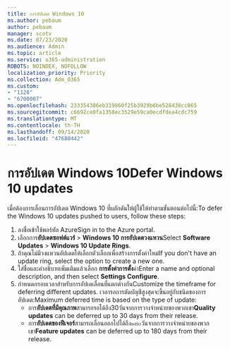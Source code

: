 ```yaml
---
title: การอัปเดต Windows 10
ms.author: pebaum
author: pebaum
manager: scotv
ms.date: 07/23/2020
ms.audience: Admin
ms.topic: article
ms.service: o365-administration
ROBOTS: NOINDEX, NOFOLLOW
localization_priority: Priority
ms.collection: Adm_O365
ms.custom:
- "1128"
- "6700007"
ms.openlocfilehash: 233354386eb319860f25b3929b6be528438cc865
ms.sourcegitcommit: c6692ce0fa1358ec3529e59ca0ecdfdea4cdc759
ms.translationtype: MT
ms.contentlocale: th-TH
ms.lasthandoff: 09/14/2020
ms.locfileid: "47680442"
---
```

# <a name="defer-windows-10-updates"></a><span data-ttu-id="d2ffb-102">การอัปเดต Windows 10</span><span class="sxs-lookup"><span data-stu-id="d2ffb-102">Defer Windows 10 updates</span></span>

<span data-ttu-id="d2ffb-103">เมื่อต้องการเลื่อนการอัปเดต Windows 10 ที่ผลักดันให้ผู้ใช้ให้ทำตามขั้นตอนต่อไปนี้:</span><span class="sxs-lookup"><span data-stu-id="d2ffb-103">To defer the Windows 10 updates pushed to users, follow these steps:</span></span>

1. <span data-ttu-id="d2ffb-104">ลงชื่อเข้าใช้พอร์ทัล Azure</span><span class="sxs-lookup"><span data-stu-id="d2ffb-104">Sign in to the Azure portal.</span></span>
2. <span data-ttu-id="d2ffb-105">เลือกการ**อัปเดตซอฟต์แวร์**   >   **Windows 10 การอัปเดตวงแหวน**</span><span class="sxs-lookup"><span data-stu-id="d2ffb-105">Select  **Software Updates**  >  **Windows 10 Update Rings**.</span></span>
3. <span data-ttu-id="d2ffb-106">ถ้าคุณไม่มีวงแหวนอัปเดตให้เลือกตัวเลือกเพื่อสร้างการตั้งค่าใหม่</span><span class="sxs-lookup"><span data-stu-id="d2ffb-106">If you don't have an update ring, select the option to create a new one.</span></span>
4. <span data-ttu-id="d2ffb-107">ใส่ชื่อและคำอธิบายเพิ่มเติมแล้วเลือก  **การตั้งค่าการตั้ง**ค่า</span><span class="sxs-lookup"><span data-stu-id="d2ffb-107">Enter a name and optional description, and then select  **Settings Configure**.</span></span>
5. <span data-ttu-id="d2ffb-108">กำหนดกรอบเวลาสำหรับการอัปเดเลื่อนที่แตกต่างกัน</span><span class="sxs-lookup"><span data-stu-id="d2ffb-108">Customize the timeframe for deferring different updates.</span></span> <span data-ttu-id="d2ffb-109">เวลารอการตัดบัญชีสูงสุดจะขึ้นอยู่กับชนิดของการอัปเดต:</span><span class="sxs-lookup"><span data-stu-id="d2ffb-109">Maximum deferred time is based on the type of update:</span></span>
    - <span data-ttu-id="d2ffb-110">การ**อัปเดตที่มีคุณภาพ**สามารถรอได้ถึง30วันจากการวางจำหน่ายของพวกเขา</span><span class="sxs-lookup"><span data-stu-id="d2ffb-110">**Quality updates**  can be deferred up to 30 days from their release.</span></span>
    - <span data-ttu-id="d2ffb-111">การ**อัปเดตของฟีเจอร์**สามารถเลื่อนออกไปได้ถึง๑๘๐วันจากการวางจำหน่ายของพวกเขา</span><span class="sxs-lookup"><span data-stu-id="d2ffb-111">**Feature updates**  can be deferred up to 180 days from their release.</span></span>
